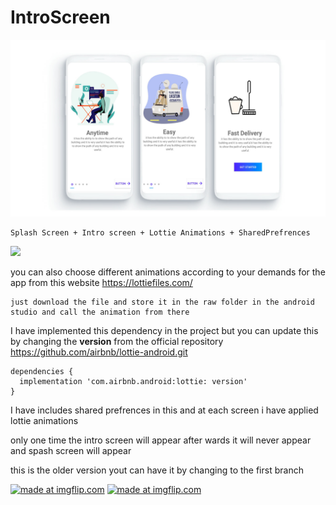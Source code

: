 # IntroScreen

<img src="https://raw.githubusercontent.com/samarth30/samarth30.github.io/master/assets/img/work/introscreen/introscreen.png"/>


```
Splash Screen + Intro screen + Lottie Animations + SharedPrefrences
```

<img src="https://raw.githubusercontent.com/airbnb/lottie-android/master/gifs/Example2.gif"/>

you can also choose different animations according to your demands for the app from this website https://lottiefiles.com/

```
just download the file and store it in the raw folder in the android studio and call the animation from there
```

I have implemented this dependency in the project but you can update this by changing the <b>version</b> from the official repository
https://github.com/airbnb/lottie-android.git
```
dependencies {
  implementation 'com.airbnb.android:lottie: version'
}
```

I have includes shared prefrences in this and at each screen i have applied lottie animations

only one time the intro screen will appear after wards it will never appear and spash screen will appear


this is the older version yout can have it by changing to the first branch

<a href="https://imgflip.com/gif/34yhxj"><img src="https://i.imgflip.com/34yhxj.gif" title="made at imgflip.com"/></a>                                                                                             <a href="https://imgflip.com/gif/34yi3a"><img src="https://i.imgflip.com/34yi3a.gif" title="made at imgflip.com"/></a>
